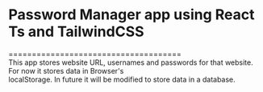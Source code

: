 # Password Manager app using React Ts and TailwindCSS
===================================== <br>
This app stores website URL, usernames and passwords for that website. For now it stores data in Browser's <br>
localStorage. In future it will be modified to store data in a database.